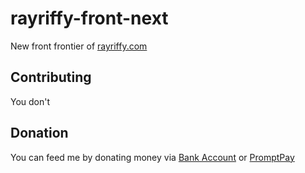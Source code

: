 rayriffy-front-next
====================

New front frontier of [rayriffy.com](https://rayriffy.com)

Contributing
------------

You don't

Donation
--------

You can feed me by donating money via [Bank Account](https://storage.rayriffy.com/files/image/BANK_ACCOUNT.png) or [PromptPay](https://storage.rayriffy.com/files/image/PROMPTPAY.png)
